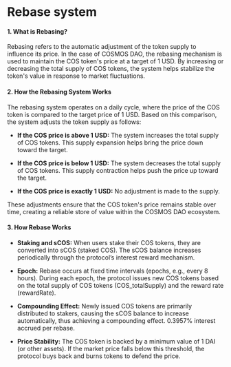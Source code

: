 # Rebase system

#### 1. What is Rebasing?

Rebasing refers to the automatic adjustment of the token supply to influence its price. In the case of COSMOS DAO, the rebasing mechanism is used to maintain the COS token's price at a target of 1 USD. By increasing or decreasing the total supply of COS tokens, the system helps stabilize the token's value in response to market fluctuations.



#### 2. How the Rebasing System Works

The rebasing system operates on a daily cycle, where the price of the COS token is compared to the target price of 1 USD. Based on this comparison, the system adjusts the token supply as follows:



* **If the COS price is above 1 USD:**  The system increases the total supply of COS tokens. This supply expansion helps bring the price down toward the target.



*  **If the COS price is below 1 USD:**  The system decreases the total supply of COS tokens. This supply contraction helps push the price up toward the target.



*  **If the COS price is exactly 1 USD:**  No adjustment is made to the supply.



These adjustments ensure that the COS token's price remains stable over time, creating a reliable store of value within the COSMOS DAO ecosystem.



#### 3. How Rebase Works



* **Staking and sCOS:** When users stake their COS tokens, they are converted into sCOS (staked COS). The sCOS balance increases periodically through the protocol’s interest reward mechanism.



* **Epoch:** Rebase occurs at fixed time intervals (epochs, e.g., every 8 hours). During each epoch, the protocol issues new COS tokens based on the total supply of COS tokens (COS\_totalSupply) and the reward rate (rewardRate).



* **Compounding Effect:** Newly issued COS tokens are primarily distributed to stakers, causing the sCOS balance to increase automatically, thus achieving a compounding effect. 0.3957% interest accrued per rebase.



* **Price Stability:** The COS token is backed by a minimum value of 1 DAI (or other assets). If the market price falls below this threshold, the protocol buys back and burns tokens to defend the price.
